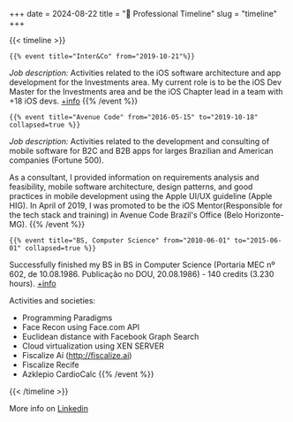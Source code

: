 +++
date = 2024-08-22
title = "🏁 Professional Timeline"
slug = "timeline"
+++

{{< timeline >}}

    {{% event title="Inter&Co" from="2019-10-21"%}}
_Job description:_ 
Activities related to the iOS software architecture and app development for the Investments area.
My current role is to be the iOS Dev Master for the Investments area and be the iOS Chapter lead in a team with +18 iOS devs.
[+info](https://us.inter.co/)
    {{% /event %}}

    {{% event title="Avenue Code" from="2016-05-15" to="2019-10-18" collapsed=true %}}
_Job description:_ 
Activities related to the development and consulting of mobile software for B2C and B2B apps for larges Brazilian and American companies (Fortune 500).

As a consultant, I provided information on requirements analysis and feasibility, mobile software architecture, design patterns, and good practices in mobile development using the Apple UI/UX guideline (Apple HIG).
In April of 2019, I was promoted to be the iOS Mentor(Responsible for the tech stack and training) in Avenue Code Brazil's Office (Belo Horizonte-MG).
    {{% /event %}}

    {{% event title="BS, Computer Science" from="2010-06-01" to="2015-06-01" collapsed=true %}}
Successfully finished my BS in BS in Computer Science (Portaria MEC nº 602, de 10.08.1986. Publicação no DOU, 20.08.1986) - 140 credits (3.230 hours).
[+info](https://portal.unicap.br/w/ciencia-da-computacao#presencial/sobre)

Activities and societies: 
- Programming Paradigms
- Face Recon using Face.com API 
- Euclidean distance with Facebook Graph Search
- Cloud virtualization using XEN SERVER
- Fiscalize Aí (http://fiscalize.ai)
- Fiscalize Recife
- Azklepio CardioCalc
    {{% /event %}}

{{< /timeline >}}

More info on [Linkedin](https://www.linkedin.com/in/anettodev/#experience)